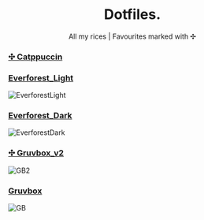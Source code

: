 <p align="center">
	<h1 align="center">Dotfiles.</h1>
</p>
<p align = "center"> All my rices | Favourites marked with ✣</p>
<p align = "center"> </p>

### [✣ Catppuccin](./MacbookPro2014/EndeavourOS_Catppuccin_i3wm/)


### [Everforest_Light](./MacbookPro2014/EndeavourOS_EverforestLight_i3wm/)
![EverforestLight](https://github.com/MujtabaAsim/dots/assets/62666332/67081cfe-8831-47b5-a822-354ad72ed0bf)

### [Everforest_Dark](./MacbookPro2014/EndeavourOS_EverforestDark_i3wm/)
![EverforestDark](https://github.com/MujtabaAsim/dots/assets/62666332/8840c5fc-7e50-46ee-8538-0839b9f96726)

### [✣ Gruvbox_v2](./EndeavourOS_GruvboxV2_i3wm/)
![GB2](https://github.com/MujtabaAsim/dots/assets/62666332/7fc6033b-02f6-4a82-b8ac-24697424ed13)

### [Gruvbox](./Fedora38_Gruvbox_i3wm/)
![GB](https://user-images.githubusercontent.com/62666332/233666058-1beec843-1cbf-4c93-bcc6-ed60751cc48f.png)
